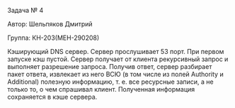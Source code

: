 Задача № 4

Автор: Шельпяков Дмитрий

Группа: КН-203(МЕН-290208)

Кэширующий DNS сервер. Сервер прослушивает 53 порт. При первом запуске кэш пустой.
Сервер получает от клиента рекурсивный запрос и выполняет разрешение запроса. Получив ответ, сервер разбирает пакет ответа, извлекает из него ВСЮ 
(в том числе из полей Authority и Additional) полезную информацию, т. е. все ресурсные записи, а не
только то, о чем спрашивал клиент. Полученная информация сохраняется в кэше сервера. 
